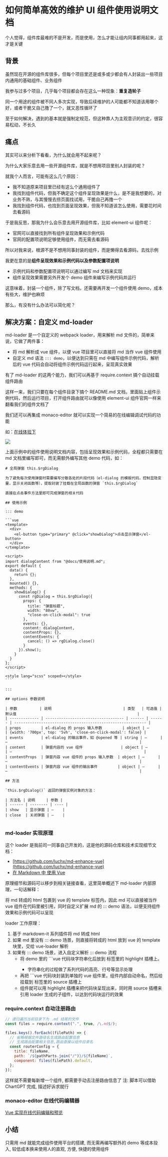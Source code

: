 # 如何简单高效的维护 UI 组件使用说明文档

个人觉得，组件库最难的不是开发，而是使用，怎么才能让组内同事都用起来，这才是关键

## 背景

虽然现在开源的组件库很多，但每个项目里还是或多或少都会有人封装出一些项目内通用的基础组件、业务组件

我参与过多个项目，几乎每个项目都会存在这么一种现象：**重复造轮子**

同一个用途的组件被不同人多次实现，导致后续维护的人可能都不知道该用哪个好，或者干脆又自己撸了一个，就又恶性循环了

至于如何解决，遇到的基本就是强制定规范，但这种靠人为主观意识的约定，很容易松动，不长久

## 痛点

其实可以来分析下看看，为什么就会用不起来呢？

为什么大家乐意去用一些开源组件库，就是不想用项目里别人封装的呢？

就我个人而言，可能有这么几个原因：

- 我不知道原来项目里已经有这么个通用组件了
- 我找到组件代码，但我不确定这个组件呈现效果是什么，是不是我想要的，对业务不熟，与其慢慢去捞页面找试用，干脆自己再撸一个
- 我找到组件代码，也找到页面呈现效果，但我不知道该怎么使用，需要花时间去看源码

于是我反思，那我为什么会乐意去用开源组件库，比如 element-ui 组件呢：

- 官网可以直接找到所有组件呈现效果和示例代码
- 官网的配置项说明足够使用组件，而无需去看源码

所以对我来说，根源不是不想用同事封装的组件，而是懒得去看源码，去找示例

我更在意的是**组件呈现效果和示例代码以及参数配置项说明**

- 示例代码和参数配置项说明可以通过编写 md 文档来实现
- 组件呈现效果需要另外开发个 demo 组件来编写示例代码并运行

这意味着，封装一个组件，除了写文档，还需要再开发一个组件使用 demo，成本有些大，维护也麻烦

那么，有没有什么办法可以简化呢？

## 解决方案：自定义 md-loader

md-loader 是一个自定义的 webpack loader，用来解析 md 文件的，简单来说，它做了两件事：

- 将 md 解析成 vue 组件，以便 vue 项目里可以直接将 md 当作 vue 组件使用
- 自定义 md 语法 `::: demo`，以便达到只需在 md 中编写组件示例代码，解析后的 vue 代码会自动将组件示例代码运行起来，呈现真实效果

有了 md-loader 的这两个能力，我们可以再基于 require.context 搞个自动挂载组件路由

这样一来，我们只要在每个组件目录下搞个 README.md 文档，里面贴上组件示例代码，然后运行项目，打开组件路由就可以像使用 element-ui 组件官网一样来翻看我们的组件文档了

我们还可以再集成 monaco-editor 就可以实现一个简易的在线编辑调试代码的功能

如：[在线体验下](http://59.110.12.45:9002/#/rgui/%E5%85%A8%E5%B1%80%E5%BC%B9%E7%AA%97)

![](./images/uidocdemo.gif)

上面示例中的组件使用说明文档内容，包括呈现效果和示例代码，全程都只需要在 md 文档里编写即可，而无需额外编写其他 demo 代码，如：

````
# 全局弹窗 this.$rgDialog

为了避免每次使用弹窗时需要编写分散各处的片段代码（el-dialog 的模板代码，控制显隐变量，显示关闭函数等），提取封装了挂载在全局函数的弹窗 `this.$rgDialog`

直接在点击事件方法里即可完成弹窗的相关代码

## 使用示例

::: demo

```vue
<template>
  <div>
    <el-button type="primary" @click="showDialog">点击显示弹窗</el-button>
  </div>
</template>

<script>
import dialogContent from "@docs/使用说明.md";
export default {
  data() {
    return {};
  },
  mounted() {},
  methods: {
    showDialog() {
      const rgDialog = this.$rgDialog({
        props: {
          title: "弹窗标题",
          width: "80vw",
          "close-on-click-modal": true
        },
        events: {},
        content: dialogContent,
        contentProps: {},
        contentEvents: {
          cancel: () => rgDialog.close()
        }
      }).show();
    }
  }
};
</script>

<style lang="scss" scoped></style>
```

:::

## options 参数说明

| 参数          | 说明                                | 类型   | 可选值 | 默认值                                                      |
| ------------- | ----------------------------------- | ------ | ------ | ----------------------------------------------------------- |
| props         | el-dialog 的 props 输入参数         | object | —      | {width: '700px', top: '5vh', 'close-on-click-modal': false} |
| events        | el-dialog 的输出事件，如 @opened 等 | string | —      | —                                                           |
| content       | 弹窗内容的 vue 组件                 | object | —      | —                                                           |
| contentProps  | 弹窗内容 vue 组件的 props 输入参数  | object | —      | —                                                           |
| contentEvents | 弹窗内容 vue 组件的输出事件         | object | —      | —                                                           |

## 方法

`this.$rgDialog()` 返回的弹窗实例对象的方法：

| 方法名 | 说明     | 参数 |
| ------ | -------- | ---- |
| show   | 显示弹窗 | —    |
| close  | 关闭弹窗 | —    |


````

### md-loader 实现原理

这个 loader 是我前司一同事自己开发的，这是他的源码仓库和技术实现细节文档：

- [https://github.com/luchx/md-enhance-vue](https://github.com/luchx/md-enhance-vue)
- [在 Markdown 中 使用 Vue](https://www.yuque.com/luchx/ziwg5m/df00sl)

原理细节和源码可以移步到相关链接查看，这里简单概述下 md-loader 内部原理，一句话解释：

将 md 转成的 html 包裹到 vue 的 template 标签内，因此 md 可以直接被当作 vue 组件在代码里被引用，同时自定义扩展 md 的 ::: demo 语法，以便支持组件效果和示例代码可以呈现

loader 工作原理：

1. 基于 markdown-it 系列插件将 md 转成 html
2. 如果 md 里没有 ::: demo 场景，则直接将转成的 html 放到 vue 的 template 块里，交给 vue-loader 解析
3. 如果有 ::: demo 场景，进入自定义解析 ::: demo 流程
   - 将 demo 里的 ```vue 代码块字符串化后放到 <demo-block> 标签里的 highlight 插槽上。
     - 字符串化的过程做了系列代码的高亮、行号等显示处理
   - 再把 ```vue 代码块封装到单独的 vue 组件里，组件内部自动命名，然后给挂载到 <demo-block> 标签里的 source 插槽上
   - <demo-block> 组件就可以用 highlight 插槽来把代码块呈现出来，同时用 source 插槽来引用 loader 生成的子组件，以达到代码块运行的效果

### require.context 自动注册路由

```js
// 递归遍历当前目录下为 .md 结尾的文件
const files = require.context(".", true, /\.md$/);

files.keys().forEach((filePath) => {
  // 省略根据文件路径名生成路由配置信息
  // 生成路由配置相关信息,路由直接以组件目录名
  const routerConfig = {
    title: fileName,
    path: `/${pathParts.join("/")}/${fileName}`,
    component: files(filePath).default,
  };
});
```

这样就不需要每新增一个组件, 都需要手动去注册路由信息了
注: 脚本可以借助 ChartGPT 完成, 描述好诉求就行

### monaco-editor 在线代码编辑器

[Vue 实现在线代码编辑和预览](https://www.yuque.com/luchx/ziwg5m/ryqc71)


## 小结

只需用 md 就能完成组件使用平台的搭建, 而无需再编写额外的 demo 等成本投入, 较低成本换来使用人的直观, 方便, 快捷的使用组件